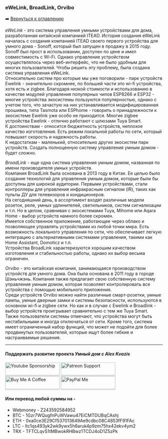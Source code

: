 ### eWeLink, BroadLink, Orvibo    

:arrow_right: [Вернуться к оглавлению](https://github.com/kvazis/training/tree/master/lessons/articles/articles)    

*eWeLink* - это система управления умными устройствами для дома, разработанная китайской компанией ITEAD. История создания eWeLink началась с создания компанией ITEAD своего первого устройства для умного дома - Sonoff, который был запущен в продажу в 2015 году. Sonoff был прост в использовании, доступен по цене и имел совместимость с Wi-Fi. Однако управление устройством осуществлялось через веб-интерфейс, что не было удобным для многих пользователей. Чтобы решить эту проблему, была создана система управления eWeLink.    
Относительно систем про которые мы уже поговорили - парк устройств Ewelink - значительно скромнее, по большей части это wi-fi устройства, хотя есть и zigbee. Благодаря низкой стоимости и использованию в качестве модулей управления популярных чипов ESP8266 и ESP32 - многие устройства экосистемы пользуются популярностью, однако с учетом того, что зачастую на них устанавливается модифицированная прошивка, типа Tasmota или ESPhome - говорить о принадлежности к экосистеме Ewelink уже особо не приходится. Многие zigbee устройства Ewelink - отлично работают с шлюзами Tuya Smart.    
К достоинствам - относится бюджетность устройств, неплохое качество изготовления. Есть режим локальной работы по сети, который повышает скорость и надежность работы.    
К недостаткам - маленький, относительно других экосистем парк устройств. Создать полноценную систему управления умным домом - будет сложно.    

*BroadLink* - еще одна система управления умным домом, названная по имени производителя умных устройств.     
Компания BroadLink была основана в 2013 году в Китае. Ее целью было создание технологий для управления умным домом, которые были бы доступны для широкой аудитории. Первыми устройствами, стали контроллеры для управления инфракрасным сигналом (IR), таких как пульты ДУ для телевизоров и кондиционеров.    
На сегодняшний день, в ассортимент входят различные модели розеток, реле, умных удлинителей, светильников, систем сигнализации и т.п. Но в целом, сравнивая с экосистемами Tuya, Mihome или Aqara Home - выбор устройств намного более скромен.     
Имеется собственное приложение, работающее через облако и позволяющее управлять устройствами из любой точки мира. Есть возможность локального управления по сети, что обеспечивает легкую интеграцию с альтернативными системами управления, такими как Home Assistant, Domoticz и т.п.    
Устройства BroadLink характеризуются хорошим качеством изготовления и стабильностью работы, однако их выбор весьма ограничен.    

*Orvibo* - это китайская компания, занимающаяся производством устройств для умного дома. Она была основана в 2011 году в городе Шэньчжэнь. Компания также предлагает свою собственную систему управления умным домом, которая позволяет контролировать все устройства с помощью мобильного приложения.    
Среди устройств Orvibo можно найти различные смарт-розетки, умные лампы, умные дверные замки и системы безопасности, используются в основном wi-fi и zigbee сети. Но как и в случае с Ewelink и Broadlink - выбор устройств проигрывает сравнительно с тем же Tuya Smart.     
Также пользователи системы отмечают, что устройства могут быть нестабильными и иногда отключаться от сети. Кроме того, система имеет ограниченный набор функций, что может не подойти для более продвинутых пользователей, которые ищут более гибкие и настраиваемые решения.    

____
#### Поддержать развитие проекта *Умный дом с Alex Kvazis*    
<a href="https://www.youtube.com/channel/UCcq9onYHbs6go3kDpfBoqhg/join" target="_blank"><img src="https://raw.githubusercontent.com/kvazis/training/master/lessons/img/youtube.png" alt="Youtube Sponsorship" style="height: 41px !important;width: 174px !important;box-shadow: 0px 3px 2px 0px rgba(190, 190, 190, 0.5) !important;-webkit-box-shadow: 0px 3px 2px 0px rgba(190, 190, 190, 0.5) !important;" ></a>
<a href="https://www.patreon.com/alex_kvazis" target="_blank"><img src="https://raw.githubusercontent.com/kvazis/training/master/lessons/img/patreon-button.png" alt="Patreon Support" style="height: 41px !important;width: 174px !important;box-shadow: 0px 3px 2px 0px rgba(190, 190, 190, 0.5) !important;-webkit-box-shadow: 0px 3px 2px 0px rgba(190, 190, 190, 0.5) !important;" ></a>
<a href="https://www.buymeacoffee.com/greatkvazis" target="_blank"><img src="https://raw.githubusercontent.com/kvazis/training/master/lessons/img/buymeacoffee.png" alt="Buy Me A Coffee" style="height: 41px !important;width: 174px !important;box-shadow: 0px 3px 2px 0px rgba(190, 190, 190, 0.5) !important;-webkit-box-shadow: 0px 3px 2px 0px rgba(190, 190, 190, 0.5) !important;" ></a>
<a href="https://www.paypal.com/paypalme/greatkvazis" target="_blank"><img src="https://raw.githubusercontent.com/kvazis/training/master/lessons/img/paypal.png" alt="PayPal Me" style="height: 41px !important;width: 174px !important;box-shadow: 0px 3px 2px 0px rgba(190, 190, 190, 0.5) !important;-webkit-box-shadow: 0px 3px 2px 0px rgba(190, 190, 190, 0.5) !important;" ></a>

#### Или перевод любой суммы на -     
* Webmoney - Z243592584952
* BTC - 1Gzr7WQugfnPuWVawu47EiCMTDUBqCAshj
* ETH - 0xa0ce3E29Cf537013649Ae9cdbc08C4853fF91FAc
* LTC - ltc1qs493yk2wk9ywx5h6aruk4p9zm75hx42ekv4ym2
* TRX - TFTCLqvS1tMBwokRHBwz1TCDJ4oD1Z5zPk
